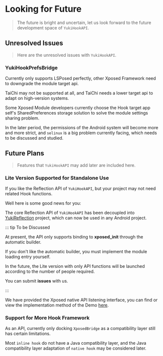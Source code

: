 # Looking for Future

> The future is bright and uncertain, let us look forward to the future development space of `YukiHookAPI`.

## Unresolved Issues

> Here are the unresolved issues with `YukiHookAPI`.

### YukiHookPrefsBridge

Currently only supports LSPosed perfectly, other Xposed Framework need to downgrade the module target api.

TaiChi may not be supported at all, and TaiChi needs a lower target api to adapt on high-version systems.

Some Xposed Module developers currently choose the Hook target app self's SharedPreferences storage solution to solve the module settings sharing problem.

In the later period, the permissions of the Android system will become more and more strict, and `selinux` is a big problem currently facing, which needs to be discussed and studied.

## Future Plans

> Features that `YukiHookAPI` may add later are included here.

### Lite Version Supported for Standalone Use

If you like the Reflection API of `YukiHookAPI`, but your project may not need related Hook functions.

Well here is some good news for you:

The core Reflection API of `YukiHookAPI` has been decoupled into [YukiReflection](https://github.com/fankes/YukiReflection) project, which can now be used in any Android project.

::: tip To be Discussed

At present, the API only supports binding to **xposed_init** through the automatic builder.

If you don't like the automatic builder, you must implement the module loading entry yourself.

In the future, the Lite version with only API functions will be launched according to the number of people required.

You can submit **issues** with us.

:::

We have provided the Xposed native API listening interface, you can find or view the implementation method of the Demo [here](../config/xposed-using#native-xposed-api-events).

### Support for More Hook Framework

As an API, currently only docking `XposedBridge` as a compatibility layer still has certain limitations.

Most `inline hook` do not have a Java compatibility layer, and the Java compatibility layer adaptation of `native hook` may be considered later.